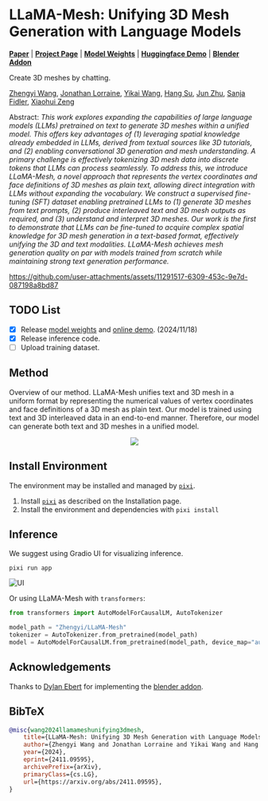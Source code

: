 # LLaMA-Mesh: Unifying 3D Mesh Generation with Language Models

[**Paper**](https://arxiv.org/pdf/2411.09595) | [**Project Page**](https://research.nvidia.com/labs/toronto-ai/LLaMA-Mesh/) | [**Model Weights**](https://huggingface.co/Zhengyi/LLaMA-Mesh) | [**Huggingface Demo**](https://huggingface.co/spaces/Zhengyi/LLaMA-Mesh) | [**Blender Addon**](https://github.com/huggingface/meshgen)

Create 3D meshes by chatting.

[Zhengyi Wang](https://thuwzy.github.io/), [Jonathan Lorraine](https://www.jonlorraine.com/), [Yikai Wang](https://yikaiw.github.io/), [Hang Su](https://www.suhangss.me/), [Jun Zhu](https://ml.cs.tsinghua.edu.cn/~jun/index.shtml), [Sanja Fidler](https://www.cs.utoronto.ca/~fidler/), [Xiaohui Zeng](https://www.cs.utoronto.ca/~xiaohui/)



Abstract: *This work explores expanding the capabilities of large language models (LLMs) pretrained on text to generate 3D meshes within a unified model. This offers key advantages of (1) leveraging spatial knowledge already embedded in LLMs, derived from textual sources like 3D tutorials, and (2) enabling conversational 3D generation and mesh understanding. A primary challenge is effectively tokenizing 3D mesh data into discrete tokens that LLMs can process seamlessly. To address this, we introduce LLaMA-Mesh, a novel approach that represents the vertex coordinates and face definitions of 3D meshes as plain text, allowing direct integration with LLMs without expanding the vocabulary. We construct a supervised fine-tuning (SFT) dataset enabling pretrained LLMs to (1) generate 3D meshes from text prompts, (2) produce interleaved text and 3D mesh outputs as required, and (3) understand and interpret 3D meshes. Our work is the first to demonstrate that LLMs can be fine-tuned to acquire complex spatial knowledge for 3D mesh generation in a text-based format, effectively unifying the 3D and text modalities. LLaMA-Mesh achieves mesh generation quality on par with models trained from scratch while maintaining strong text generation performance.*


https://github.com/user-attachments/assets/11291517-6309-453c-9e7d-087198a8bd87

## TODO List

- [x] Release [model weights](https://huggingface.co/Zhengyi/LLaMA-Mesh) and [online demo](https://huggingface.co/spaces/Zhengyi/LLaMA-Mesh). (2024/11/18)
- [x] Release inference code.
- [ ] Upload training dataset.

## Method

Overview of our method. LLaMA-Mesh unifies text and 3D mesh in a uniform format by representing the numerical values of vertex coordinates and face definitions of a 3D mesh as plain text. Our model is trained using text and 3D interleaved data in an end-to-end manner. Therefore, our model can generate both text and 3D meshes in a unified model.
<p align="center">
    <img src="assets/pipeline.jpg">
</p>

## Install Environment
The environment may be installed and managed by [`pixi`](https://pixi.sh/latest/).

1. Install [`pixi`](https://pixi.sh/latest/) as described on the Installation page.
2. Install the environment and dependencies with `pixi install`

## Inference
We suggest using Gradio UI for visualizing inference.
```
pixi run app
```
![UI](https://github.com/user-attachments/assets/dba6872f-362e-496e-a76f-d955309ea6da)

Or using LLaMA-Mesh with `transformers`:
```python
from transformers import AutoModelForCausalLM, AutoTokenizer

model_path = "Zhengyi/LLaMA-Mesh"
tokenizer = AutoTokenizer.from_pretrained(model_path)
model = AutoModelForCausalLM.from_pretrained(model_path, device_map="auto")
```
## Acknowledgements

Thanks to [Dylan Ebert](https://dylanebert.com/) for implementing the [blender addon](https://github.com/huggingface/meshgen).

## BibTeX

```bibtex
@misc{wang2024llamameshunifying3dmesh,
    title={LLaMA-Mesh: Unifying 3D Mesh Generation with Language Models}, 
    author={Zhengyi Wang and Jonathan Lorraine and Yikai Wang and Hang Su and Jun Zhu and Sanja Fidler and Xiaohui Zeng},
    year={2024},
    eprint={2411.09595},
    archivePrefix={arXiv},
    primaryClass={cs.LG},
    url={https://arxiv.org/abs/2411.09595}, 
} 
```
